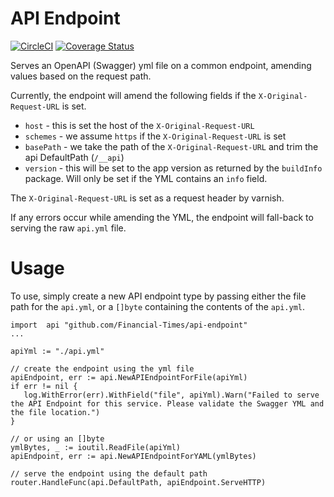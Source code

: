 # API Endpoint

[![CircleCI](https://circleci.com/gh/Financial-Times/api-endpoint.svg?style=svg&circle-token=8306aa3940706972bf819de112f141f04dd5ee37)](https://circleci.com/gh/Financial-Times/api-endpoint)
[![Coverage Status](https://coveralls.io/repos/github/Financial-Times/api-endpoint/badge.svg?branch=master)](https://coveralls.io/github/Financial-Times/api-endpoint?branch=master)

Serves an OpenAPI (Swagger) yml file on a common endpoint, amending values based on the request path.

Currently, the endpoint will amend the following fields if the `X-Original-Request-URL` is set.

* `host` - this is set the host of the `X-Original-Request-URL`
* `schemes` - we assume `https` if the `X-Original-Request-URL` is set
* `basePath` - we take the path of the `X-Original-Request-URL` and trim the api DefaultPath (`/__api`)
* `version` - this will be set to the app version as returned by the `buildInfo` package. Will only be set if the YML contains an `info` field.

The `X-Original-Request-URL` is set as a request header by varnish.

If any errors occur while amending the YML, the endpoint will fall-back to serving the raw `api.yml` file.

# Usage

To use, simply create a new API endpoint type by passing either the file path for the `api.yml`, or a `[]byte` containing the contents of the `api.yml`.

```golang
import  api "github.com/Financial-Times/api-endpoint"
...

apiYml := "./api.yml"

// create the endpoint using the yml file
apiEndpoint, err := api.NewAPIEndpointForFile(apiYml)
if err != nil {
   log.WithError(err).WithField("file", apiYml).Warn("Failed to serve the API Endpoint for this service. Please validate the Swagger YML and the file location.")
}

// or using an []byte
ymlBytes, _ := ioutil.ReadFile(apiYml)
apiEndpoint, err := api.NewAPIEndpointForYAML(ymlBytes)

// serve the endpoint using the default path
router.HandleFunc(api.DefaultPath, apiEndpoint.ServeHTTP)
```
